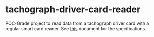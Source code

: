 # tachograph-driver-card-reader

POC-Grade project to read data from a tachograph driver card with a regular smart card reader. See [this](https://dtc.jrc.ec.europa.eu/iot_doc/EU%202016-799-EN.pdf) document for the specifications.